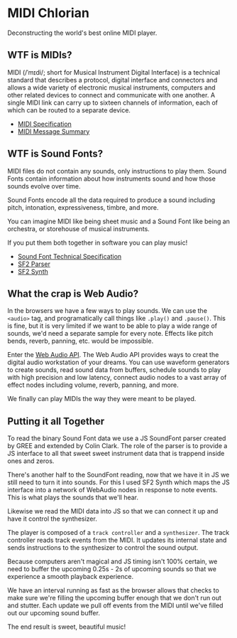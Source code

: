 MIDI Chlorian
=============

Deconstructing the world's best online MIDI player.

WTF is MIDIs?
-------------

MIDI (/ˈmɪdi/; short for Musical Instrument Digital Interface) is a technical standard that 
describes a protocol, digital interface and connectors and allows a wide variety 
of electronic musical instruments, computers and other related devices to connect 
and communicate with one another. A single MIDI link can carry up to sixteen 
channels of information, each of which can be routed to a separate device.

- [MIDI Specification](http://oktopus.hu/uploaded/Tudastar/MIDI%201.0%20Detailed%20Specification.pdf)
- [MIDI Message Summary](https://www.midi.org/specifications/item/table-1-summary-of-midi-message)

WTF is Sound Fonts?
-------------------

MIDI files do not contain any sounds, only instructions to play them. Sound Fonts
contain information about how instruments sound and how those sounds evolve over time.

Sound Fonts encode all the data required to produce a sound including pitch, intonation,
expressiveness, timbre, and more.

You can imagine MIDI like being sheet music and a Sound Font like being an orchestra,
or storehouse of musical instruments.

If you put them both together in software you can play music!

- [Sound Font Technical Specification](http://freepats.zenvoid.org/sf2/sfspec24.pdf)
- [SF2 Parser](https://github.com/colinbdclark/sf2-parser)
- [SF2 Synth](https://github.com/gree/sf2synth.js)

What the crap is Web Audio?
---------------------------

In the browsers we have a few ways to play sounds. We can use the `<audio>` tag,
and programatically call things like `.play()` and `.pause()`. This is fine, but
it is very limited if we want to be able to play a wide range of sounds, we'd
need a separate sample for every note. Effects like pitch bends, reverb, panning,
etc. would be impossible.

Enter the [Web Audio API](https://developer.mozilla.org/en-US/docs/Web/API/Web_Audio_API).
The Web Audio API provides ways to creat the digital audio workstation of your dreams.
You can use waveform generators to create sounds, read sound data from buffers,
schedule sounds to play with high precision and low latency, connect audio nodes
to a vast array of effect nodes including volume, reverb, panning, and more.

We finally can play MIDIs the way they were meant to be played.

Putting it all Together
-----------------------

To read the binary Sound Font data we use a JS SoundFont parser created by GREE
and extended by Colin Clark. The role of the parser is to provide a JS interface
to all that sweet sweet instrument data that is trappend inside ones and zeros.

There's another half to the SoundFont reading, now that we have it in JS we still
need to turn it into sounds. For this I used SF2 Synth which maps the JS interface
into a network of WebAudio nodes in response to note events. This is what plays
the sounds that we'll hear.

Likewise we read the MIDI data into JS so that we can connect it up and have it 
control the synthesizer.

The player is composed of a `track controller` and a `synthesizer`. The track 
controller reads track events from the MIDI. It updates its  internal state 
and sends instructions to the synthesizer to control the sound output.

Because computers aren't magical and JS timing isn't 100% certain, we need to 
buffer the upcoming 0.25s - 2s of upcoming sounds so that we experience a smooth
playback experience.

We have an interval running as fast as the browser allows that checks to make sure
we're filling the upcoming buffer enough that we don't run out and stutter. Each 
update we pull off events from the MIDI until we've filled out our upcoming sound
buffer.

The end result is sweet, beautiful music!
